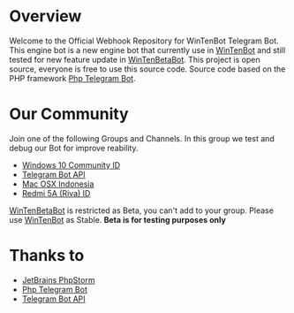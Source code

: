 # Overview
Welcome to the Official Webhook Repository for WinTenBot Telegram Bot.<br>
This engine bot is a new engine bot that currently use in  [WinTenBot](https://t.me/WinTenBot) and still tested for new feature update in [WinTenBetaBot](https://t.me/WinTenBetaBot). This project is open source, everyone is free to use this source code. Source code based on the PHP framework [Php Telegram Bot](https://github.com/php-telegram-bot/core).
<br>
# Our Community
Join one of the following Groups and Channels. In this group we test and debug our Bot for improve reability.
- [Windows 10 Community ID](https://t.me/WinTenGroup)
- [Telegram Bot API](https://t.me/TgBotID)
- [Mac OSX Indonesia](https://t.me/MacOSXIDGroup)
- [Redmi 5A (Riva) ID](https://t.me/Redmi5AID)

[WinTenBetaBot](https://t.me/WinTenBetaBot) is restricted as Beta, you can't add to your group. Please use [WinTenBot](https://t.me/WinTenBot) as Stable. **Beta is for testing purposes only**

# Thanks to
- [JetBrains PhpStorm](https://www.jetbrains.com/phpstorm)
- [Php Telegram Bot](https://github.com/php-telegram-bot/core)
- [Telegram Bot API](https://core.telegram.org/bots/api)
